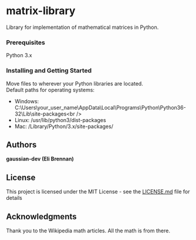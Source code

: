 # matrix-library

Library for implementation of mathematical matrices in Python.

### Prerequisites

Python 3.x


### Installing and Getting Started

Move files to wherever your Python libraries are located.<br />
Default paths for operating systems:<br />
- Windows: C:\Users\your_user_name\AppData\Local\Programs\Python\Python36-32\Lib\site-packages\<br />
- Linux: /usr/lib/python3/dist-packages<br />
- Mac: /Library/Python/3.x/site-packages/<br />

## Authors

**gaussian-dev (Eli Brennan)**

## License

This project is licensed under the MIT License - see the [LICENSE.md](LICENSE.md) file for details

## Acknowledgments

Thank you to the Wikipedia math articles. All the math is from there.
